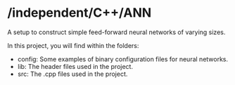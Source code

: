 # /independent/C++/ANN

A setup to construct simple feed-forward neural networks of varying sizes.  

In this project, you will find within the folders:
* config: Some examples of binary configuration files for neural networks.  
* lib: The header files used in the project.  
* src: The .cpp files used in the project.
